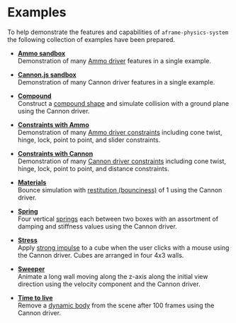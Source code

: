 # Examples

To help demonstrate the features and capabilities of `aframe-physics-system`
the following collection of examples have been prepared.

- [**Ammo sandbox**](ammo.html)  
  Demonstration of many [Ammo driver](/AmmoDriver.md) features in a single
  example.

- [**Cannon.js sandbox**](cannon.html)  
  Demonstration of many Cannon driver features in a single example.

- [**Compound**](compound.html)  
  Construct a [compound shape](/README.md#shape) and simulate collision with
  a ground plane using the Cannon driver.

- [**Constraints with Ammo**](constraints-ammo.html)  
  Demonstration of many
  [Ammo driver constraints](/AmmoDriver.md#ammo-constraint) including cone
  twist, hinge, lock, point to point, and slider constraints.

- [**Constraints with Cannon**](constraints.html)  
  Demonstration of many
  [Cannon driver constraints](/README.md#constraint) including cone twist,
  hinge, lock, point to point, and distance constraints.

- [**Materials**](materials.html)  
  Bounce simulation with
  [restitution (bounciness)](/README.md#system-configuration) of 1 using the
  Cannon driver.

- [**Spring**](spring.html)  
  Four vertical [springs](/README.md#spring) each between two boxes with an
  assortment of damping and stiffness values using the Cannon driver.

- [**Stress**](stress.html)  
  Apply [strong impulse](/README.md#using-the-cannonjs-api) to a cube when the
  user clicks with a mouse using the Cannon driver. Cubes are arranged in four
  4x3 walls.

- [**Sweeper**](sweeper.html)  
  Animate a long wall moving along the z-axis along the initial view direction
  using the velocity component and the Cannon driver.

- [**Time to live**](ttl.html)  
  Remove a [dynamic body](README.md#dynamic-body-and-static-body) from the
  scene after 100 frames using the Cannon driver.
